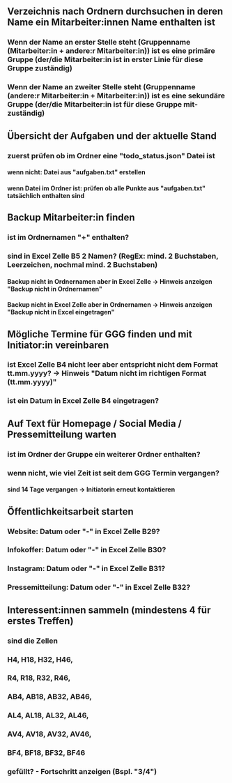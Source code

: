## Verzeichnis nach Ordnern durchsuchen in deren Name ein Mitarbeiter:innen Name enthalten ist
### Wenn der Name an erster Stelle steht (Gruppenname (Mitarbeiter:in + andere:r Mitarbeiter:in)) ist es eine primäre Gruppe (der/die Mitarbeiter:in ist in erster Linie für diese Gruppe zuständig)
### Wenn der Name an zweiter Stelle steht (Gruppenname (andere:r Mitarbeiter:in + Mitarbeiter:in)) ist es eine sekundäre Gruppe (der/die Mitarbeiter:in ist für diese Gruppe mit-zuständig)

## Übersicht der Aufgaben und der aktuelle Stand
### zuerst prüfen ob im Ordner eine "todo_status.json" Datei ist
#### wenn nicht: Datei aus "aufgaben.txt" erstellen
#### wenn Datei im Ordner ist: prüfen ob alle Punkte aus "aufgaben.txt" tatsächlich enthalten sind

## Backup Mitarbeiter:in finden
### ist im Ordnernamen "+" enthalten?
### sind in Excel Zelle B5 2 Namen? (RegEx: mind. 2 Buchstaben, Leerzeichen, nochmal mind. 2 Buchstaben)
#### Backup nicht in Ordnernamen aber in Excel Zelle -> Hinweis anzeigen "Backup nicht in Ordnernamen"
#### Backup nicht in Excel Zelle aber in Ordnernamen -> Hinweis anzeigen "Backup nicht in Excel eingetragen"

## Mögliche Termine für GGG finden und mit Initiator:in vereinbaren
### ist Excel Zelle B4 nicht leer aber entspricht nicht dem Format tt.mm.yyyy? -> Hinweis "Datum nicht im richtigen Format (tt.mm.yyyy)"
### ist ein Datum in Excel Zelle B4 eingetragen? 

## Auf Text für Homepage / Social Media / Pressemitteilung warten
### ist im Ordner der Gruppe ein weiterer Ordner enthalten? 
### wenn nicht, wie viel Zeit ist seit dem GGG Termin vergangen? 
#### sind 14 Tage vergangen -> Initiatorin erneut kontaktieren

## Öffentlichkeitsarbeit starten
### Website: Datum oder "-" in Excel Zelle B29?
### Infokoffer: Datum oder "-" in Excel Zelle B30?
### Instagram: Datum oder "-" in Excel Zelle B31?
### Pressemitteilung: Datum oder "-" in Excel Zelle B32?

## Interessent:innen sammeln (mindestens 4 für erstes Treffen)
### sind die Zellen 
###                 H4, H18, H32, H46,
###                 R4, R18, R32, R46,
###                 AB4, AB18, AB32, AB46,
###                 AL4, AL18, AL32, AL46,
###                 AV4, AV18, AV32, AV46,
###                 BF4, BF18, BF32, BF46 
### gefüllt? - Fortschritt anzeigen (Bspl. "3/4")

